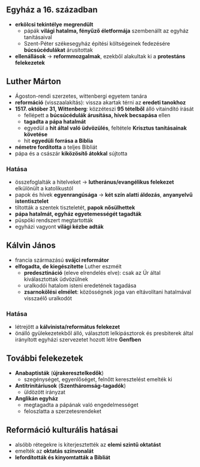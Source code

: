## Egyház a 16. században
- **erkölcsi tekintélye** **megrendült**
	- pápák **világi hatalma, fényűző életformája** szembenállt az egyház tanításaival
	- Szent-Péter székesegyház építési költségeinek fedezésére **búcsúcédulákat** árusítottak
- **ellenállások** -> **reformmozgalmak**, ezekből alakultak ki a **protestáns felekezetek**
## Luther Márton
- Ágoston-rendi szerzetes, wittenbergi egyetem tanára
- **reformáció** (visszaalakítás): vissza akartak térni az **eredeti tanokhoz**
- **1517. október 31, Wittenberg**: közzéteszi **95 tételből** álló vitaindító írását
	- fellépett a **búcsúcédulák árusítása, hívek becsapása** ellen
	- **tagadta a pápa hatalmát**
	- egyedül a **hit által való üdvözülés**, feltétele **Krisztus tanításainak követése**
	- hit **egyedüli forrása a Biblia**
- **németre fordította** a teljes Bibliát
- pápa és a császár **kiközösítő átokkal** sújtotta
### Hatása
- összefoglalták a hitelveket -> **lutheránus/evangélikus felekezet** elkülönült a katolikustól
- papok és hívek **egyenrangúsága** -> **két szín alatti áldozás**, **anyanyelvű istentisztelet**
- tiltották a szentek tiszteletét, **papok nősülhettek**
- **pápa hatalmát, egyház egyetemességét tagadták**
- püspöki rendszert megtartották
- egyházi vagyont **világi kézbe adták**
## Kálvin János
- francia származású **svájci reformátor**
- **elfogadta, de kiegészítette** Luther eszméit
	- **predesztináció** (eleve elrendelés elve): csak az Úr által kiválasztottak üdvözülnek
	- uralkodói hatalom isteni eredetének tagadása
	- **zsarnokölési elmélet**: közösségnek joga van eltávolítani hatalmával visszaélő uralkodót
### Hatása
- létrejött a **kálvinista/református felekezet**
- önálló gyülekezetekből álló, választott lelkipásztorok és presbiterek által irányított egyházi szervezetet hozott létre **Genfben**
## További felekezetek
- **Anabaptisták** (**újrakeresztelkedők**)
	- szegénységet, egyenlőséget, felnőtt keresztelést emelték ki
- **Antitrinitáriusok** (**Szentháromság-tagadók**)
	- üldözött irányzat
- **Anglikán egyház**
	- megtagadta a pápának való engedelmességet
	- feloszlatta a szerzetesrendeket
## Reformáció kulturális hatásai
- alsóbb rétegekre is kiterjesztették az **elemi szintű oktatást**
- emelték az **oktatás színvonalát**
- **lefordították és kinyomtatták a Bibliát**